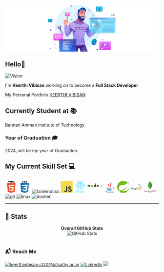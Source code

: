 <center><img src="profile.jpg" align="center"></center>
<h2>Hello👋</h2>

![Visitor](https://visitor-badge.laobi.icu/badge?page_id=Keerthi-Vibisan-S.Keerthi-Vibisan-S)

I'm <strong>Keerthi Vibisan</strong> working on to become a <strong>Full Stack Developer</strong>

<p>My Personal Portfolio <a href = "https://www.keerthivibisan.me/" target = "_">KEERTHI VIBISAN</a></p>

<h2>Currently Student at 📚</h2>
    Bannari Amman Institute of Technology
<h3>Year of Graduation 🎓</h3>
    2024, will be my year of Graduation.

<h2>My Current Skill Set 💻</h2>
<p>
<img src="https://raw.githubusercontent.com/devicons/devicon/master/icons/html5/html5-original-wordmark.svg" alt="html5" width="40" height="40"/>

<img src="https://raw.githubusercontent.com/devicons/devicon/master/icons/css3/css3-original-wordmark.svg" alt="css3" width="40" height="40"/>

<img src="https://www.vectorlogo.zone/logos/tailwindcss/tailwindcss-icon.svg" alt="tailwindcss" width="40" height="35"/>

<img src="https://raw.githubusercontent.com/devicons/devicon/master/icons/javascript/javascript-original.svg" alt="javascript" width="40" height="40"/>

<img src="https://raw.githubusercontent.com/devicons/devicon/master/icons/react/react-original-wordmark.svg" alt="react" width="40" height="40"/>

<img src="https://raw.githubusercontent.com/devicons/devicon/master/icons/nodejs/nodejs-original-wordmark.svg" alt="nodejs" width="50" height="50"/>

 <img src="https://raw.githubusercontent.com/devicons/devicon/master/icons/java/java-original.svg" alt="java" width="40" height="40"/>

  <img src="https://raw.githubusercontent.com/devicons/devicon/master/icons/spring/spring-original.svg" alt="spring-boot" width="40" height="40"/>

<img src="https://raw.githubusercontent.com/devicons/devicon/master/icons/mysql/mysql-original-wordmark.svg" alt="mongodb" width="40" height="40"/>

<img src="https://raw.githubusercontent.com/devicons/devicon/master/icons/mongodb/mongodb-original-wordmark.svg" alt="mysql" width="40" height="40"/>
   
<img src="https://www.vectorlogo.zone/logos/git-scm/git-scm-icon.svg" alt="git" width="40" height="40"/>

<img src="https://www.vectorlogo.zone/logos/linux/linux-icon.svg" alt="linux" width="40" height="40"/>

<img src="https://www.vectorlogo.zone/logos/docker/docker-icon.svg" alt="docker" width="50" height="50"/>

</p>

<hr>
<h2>👀 Stats</h2>
<div>
  <p align="center">
  <b>Overall GitHub Stats</b> <br/>
    <img src="https://github-readme-streak-stats.herokuapp.com/?user=Keerthi-Vibisan-S" alt="GitHub Stats" /> <br/><br/>
  </p>
</div>
<h3>📬 Reach Me</h3>

<a href="mailto:keerthivibisan.ct20@bitsathy.ac.in">![keerthivibisan.ct20@bitsathy.ac.in](https://img.shields.io/badge/Gmail-D14836?style=for-the-badge&logo=gmail&logoColor=white)</a> <a href="https://www.linkedin.com/in/keerthi-vibisan-s-052567210">![LinkedIn](https://img.shields.io/badge/LinkedIn-0077B5?style=for-the-badge&logo=linkedin&logoColor=white)</a> <a href = "https://www.keerthivibisan.me/" target = "_">![](https://img.shields.io/badge/PORTFOLIO-00A300?style=for-the-badge&logo=&-PORTFOLIO-green)</a>

<!--
**Keerthi-Vibisan-S/Keerthi-Vibisan-S** is a ✨ _special_ ✨ repository because its `README.md` (this file) appears on your GitHub profile.

Here are some ideas to get you started:

- 🔭 I’m currently working on ...
- 🌱 I’m currently learning ...
- 👯 I’m looking to collaborate on ...
- 🤔 I’m looking for help with ...
- 💬 Ask me about ...
- 📫 How to reach me: ...
- 😄 Pronouns: ...
- ⚡ Fun fact: ...
-->
